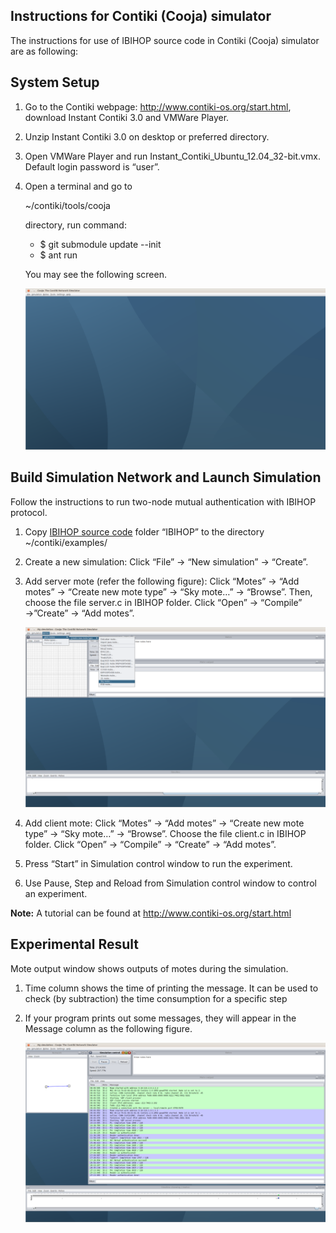 ## Instructions for Contiki (Cooja) simulator



The instructions for use of IBIHOP source code in Contiki (Cooja) simulator are as following:

## System Setup

1. Go to the Contiki webpage: http://www.contiki-os.org/start.html, download Instant Contiki 3.0 and VMWare Player.

2. Unzip Instant Contiki 3.0 on desktop or preferred directory.

3. Open VMWare Player and run Instant_Contiki_Ubuntu_12.04_32-bit.vmx. Default login password is “user”.

4. Open a terminal and go to 

   ~/contiki/tools/cooja

   directory, run command:

   - $ git submodule update --init
   - $ ant run

   You may see the following screen.

   ![img](images/cooja-start-window.png)

 

## Build Simulation Network and Launch Simulation

Follow the instructions to run two-node mutual authentication with IBIHOP protocol.

1. Copy [IBIHOP source code](https://github.com/smit-project/contiki-ibihop) folder “IBIHOP” to the directory ~/contiki/examples/

2. Create a new simulation: Click “File” → “New simulation” → “Create”.

3. Add server mote (refer the following figure): Click “Motes” → “Add motes” → “Create new mote type” → “Sky mote…” → “Browse”. Then, choose the file server.c in IBIHOP folder. Click “Open” → “Compile” →”Create” → “Add motes”.

   ![img](images/create-a-mote-type.png)

4. Add client mote: Click “Motes” → “Add motes” → “Create new mote type” → “Sky mote…” → “Browse”. Choose the file client.c in IBIHOP folder. Click “Open” → “Compile” → “Create” → “Add motes”.

5. Press “Start” in Simulation control window to run the experiment.

6. Use Pause, Step and Reload from Simulation control window to control an experiment.



**Note:** A tutorial can be found at http://www.contiki-os.org/start.html

 

## Experimental Result

Mote output window shows outputs of motes during the simulation.

1. Time column shows the time of printing the message. It can be used to check (by subtraction) the time consumption for a specific step

2. If your program prints out some messages, they will appear in the Message column as the following figure.

   ![img](images/example-of-two-node-mutual-auth.png)